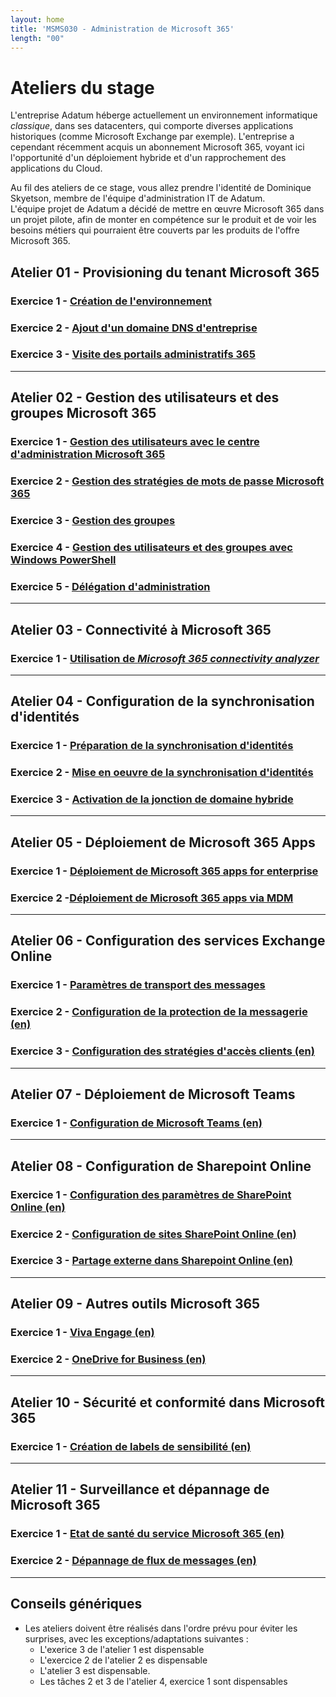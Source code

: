 ```yaml
---
layout: home
title: 'MSMS030 - Administration de Microsoft 365'
length: "00"
---
```

# Ateliers du stage
L'entreprise Adatum héberge actuellement un environnement informatique *classique*, dans ses datacenters, qui comporte diverses applications historiques (comme Microsoft Exchange par exemple). L'entreprise a cependant récemment acquis un abonnement Microsoft 365, voyant ici l'opportunité d'un déploiement hybride et d'un rapprochement des applications du Cloud.  

Au fil des ateliers de ce stage, vous allez prendre l'identité de Dominique Skyetson, membre de l'équipe d'administration IT de Adatum.  
L'équipe projet de Adatum a décidé de mettre en œuvre Microsoft 365  dans un projet pilote, afin de monter en compétence sur le produit et de voir les besoins métiers qui pourraient être couverts par les produits de l'offre Microsoft 365.
## Atelier 01 - Provisioning du tenant Microsoft 365
### Exercice 1 - [Création de l'environnement](lab1e1)
### Exercice 2 - [Ajout d'un domaine DNS d'entreprise](lab1e2)
### Exercice 3 - [Visite des portails administratifs 365](lab1e3)
___
## Atelier 02 - Gestion des utilisateurs et des groupes Microsoft 365
### Exercice 1 - [Gestion des utilisateurs avec le centre d'administration Microsoft 365](lab2e1)
### Exercice 2 - [Gestion des stratégies de mots de passe Microsoft 365](lab2e2)
### Exercice 3 - [Gestion des groupes](lab2e3)
### Exercice 4 - [Gestion des utilisateurs et des groupes avec Windows PowerShell](lab2e4)
### Exercice 5 - [Délégation d'administration](lab2e5)
___
## Atelier  03 - Connectivité à Microsoft 365
### Exercice 1 - [Utilisation de *Microsoft 365 connectivity analyzer*](lab3e1)
___
## Atelier 04 - Configuration de la synchronisation d'identités
### Exercice 1 - [Préparation de la synchronisation d'identités](lab4e1)
### Exercice 2 - [Mise en oeuvre de la synchronisation d'identités](lab4e2)
### Exercice 3 - [Activation de la jonction de domaine hybride](lab4e3)
___
## Atelier 05 - Déploiement de Microsoft 365 Apps
### Exercice 1 - [Déploiement de Microsoft 365 apps for enterprise](lab5e1)
### Exercice 2 -[Déploiement de Microsoft 365 apps via MDM](lab5e2)
___
## Atelier 06 - Configuration des services Exchange Online
### Exercice 1 - [Paramètres de transport des messages](lab6e1)
### Exercice 2 - [Configuration de la protection de la messagerie (en)](lab6e2)
### Exercice 3 - [Configuration des stratégies d'accès clients (en)](lab6e3)
___
## Atelier 07 - Déploiement de Microsoft Teams
### Exercice 1 - [Configuration de Microsoft Teams (en)](lab7e1)
___
## Atelier 08 - Configuration de Sharepoint Online
### Exercice 1 - [Configuration des paramètres de SharePoint Online (en)](lab8e1)
### Exercice 2 - [Configuration de sites SharePoint Online (en)](lab8e2)
### Exercice 3 - [Partage externe dans Sharepoint Online (en)](lab8e3)
___
## Atelier 09 - Autres outils Microsoft 365
### Exercice 1 - [Viva Engage (en)](lab9e1)
### Exercice 2 - [OneDrive for Business (en)](lab9e2)
___
## Atelier 10 - Sécurité et conformité dans Microsoft 365
### Exercice 1 - [Création de labels de sensibilité (en)](lab10e1)
___
## Atelier 11 - Surveillance et dépannage de Microsoft 365
### Exercice 1 - [Etat de santé du service Microsoft 365 (en)](lab11e1)
### Exercice 2 - [Dépannage de flux de messages (en)](lab11e2)
___
## Conseils génériques
- Les ateliers doivent être réalisés dans l'ordre prévu pour éviter les surprises, avec les exceptions/adaptations suivantes :
    - L'exerice 3 de l'atelier 1 est dispensable
    - L'exercice 2 de l'atelier 2 es dispensable
    - L'atelier 3 est dispensable.
    - Les tâches 2 et 3 de l'atelier 4, exercice 1 sont dispensables